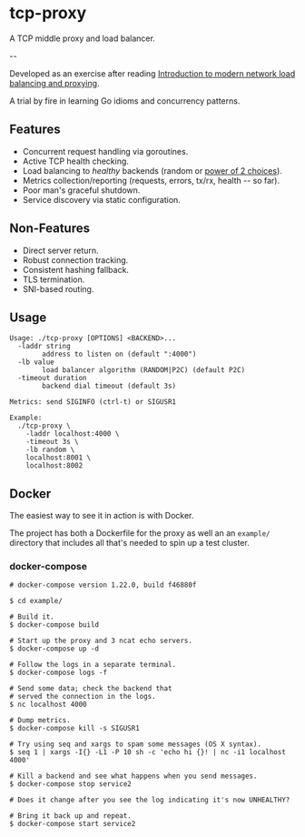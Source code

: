 # tcp-proxy

A TCP middle proxy and load balancer.

--

Developed as an exercise after reading [Introduction to modern network load balancing and proxying](https://blog.envoyproxy.io/introduction-to-modern-network-load-balancing-and-proxying-a57f6ff80236).

A trial by fire in learning Go idioms and concurrency patterns.

## Features
- Concurrent request handling via goroutines.
- Active TCP health checking.
- Load balancing to _healthy_ backends (random or [power of 2 choices](https://brooker.co.za/blog/2012/01/17/two-random.html)).
- Metrics collection/reporting (requests, errors, tx/rx, health -- so far).
- Poor man's graceful shutdown.
- Service discovery via static configuration.

## Non-Features
- Direct server return.
- Robust connection tracking.
- Consistent hashing fallback.
- TLS termination.
- SNI-based routing.

## Usage
```
Usage: ./tcp-proxy [OPTIONS] <BACKEND>...
  -laddr string
    	address to listen on (default ":4000")
  -lb value
    	load balancer algorithm (RANDOM|P2C) (default P2C)
  -timeout duration
    	backend dial timeout (default 3s)

Metrics: send SIGINFO (ctrl-t) or SIGUSR1

Example:
  ./tcp-proxy \
	-laddr localhost:4000 \
	-timeout 3s \
	-lb random \
	localhost:8001 \
	localhost:8002
```

## Docker
The easiest way to see it in action is with Docker.

The project has both a Dockerfile for the proxy as well an an `example/`
directory that includes all that's needed to spin up a test cluster.

### docker-compose

```
# docker-compose version 1.22.0, build f46880f

$ cd example/

# Build it.
$ docker-compose build

# Start up the proxy and 3 ncat echo servers.
$ docker-compose up -d

# Follow the logs in a separate terminal.
$ docker-compose logs -f

# Send some data; check the backend that
# served the connection in the logs.
$ nc localhost 4000

# Dump metrics.
$ docker-compose kill -s SIGUSR1

# Try using seq and xargs to spam some messages (OS X syntax).
$ seq 1 | xargs -I{} -L1 -P 10 sh -c 'echo hi {}! | nc -i1 localhost 4000'

# Kill a backend and see what happens when you send messages.
$ docker-compose stop service2

# Does it change after you see the log indicating it's now UNHEALTHY?

# Bring it back up and repeat.
$ docker-compose start service2
```
